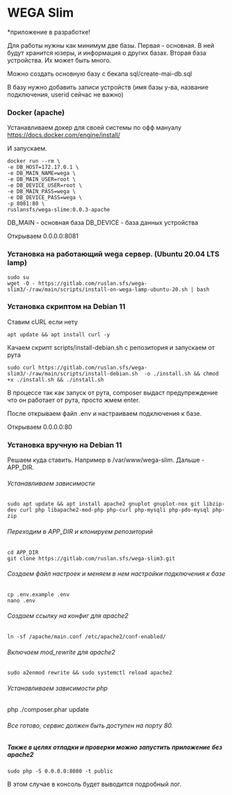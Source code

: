 # WEGA Slim

\*приложение в разработке!

Для работы нужны как минимум две базы. Первая - основная. В ней будут хранится юзеры, и информация о других базах.
Вторая база устройства. Их может быть много.

Можно создать основную базу с бекапа sql/create-mai-db.sql

В базу нужно добавить записи устройств (имя базы у-ва, название подключения, userid сейчас не важно)

### Docker (apache)

Устанавливаем докер для своей системы по офф мануалу
https://docs.docker.com/engine/install/

И запускаем.

```
docker run --rm \
-e DB_HOST=172.17.0.1 \
-e DB_MAIN_NAME=wega \
-e DB_MAIN_USER=root \
-e DB_DEVICE_USER=root \
-e DB_MAIN_PASS=wega \
-e DB_DEVICE_PASS=wega \
-p 8081:80 \
ruslansfs/wega-slime:0.0.3-apache
```

DB_MAIN - основная база
DB_DEVICE - база данных устройства

Открываем 0.0.0.0:8081

### Установка на работающий wega сервер. (Ubuntu 20.04 LTS lamp)

```
sudo su
wget -O - https://gitlab.com/ruslan.sfs/wega-slim3/-/raw/main/scripts/install-on-wega-lamp-ubuntu-20.sh | bash
```

### Установка скриптом на Debian 11

Ставим cURL если нету

```
apt update && apt install curl -y
```

Качаем скрипт scripts/install-debian.sh с репозитория и запускаем от рута

```
sudo curl https://gitlab.com/ruslan.sfs/wega-slim3/-/raw/main/scripts/install-debian.sh  -o ./install.sh && chmod +x ./install.sh && ./install.sh
```

В процессе так как запуск от рута, composer выдаст предупреждение что он работает от рута, просто жмем
enter.

После открываем файл .env и настраиваем подключения к базе.

Открываем 0.0.0.0:80

### Установка вручную на Debian 11

Решаем куда ставить. Например в /var/www/wega-slim. Дальше - APP_DIR.

###### Устанавливаем зависимости

```
sudo apt update && apt install apache2 gnuplot gnuplot-nox git libzip-dev curl php libapache2-mod-php php-curl php-mysqli php-pdo-mysql php-zip
```

###### Переходим в APP_DIR и клонируем репозиторий

```
cd APP_DIR
git clone https://gitlab.com/ruslan.sfs/wega-slim3.git
```

###### Создаем файл настроек и меняем в нем настройки подключения к базе

```
cp .env.example .env
nano .env
```

###### Создаем ссылку на конфиг для apache2

```
ln -sf /apache/main.conf /etc/apache2/conf-enabled/
```

###### Включаем mod_rewrite для apache2

```
sudo a2enmod rewrite && sudo systemctl reload apache2
```

###### Устанавливаем зависимости php

php ./composer.phar update

###### Все готово, сервис должен быть доступен на порту 80.

##### Также в целях отладки и проверки можно запустить приложение без apache2

```
sudo php -S 0.0.0.0:8080 -t public
```

В этом случае в консоль будет выводится подробный лог.
